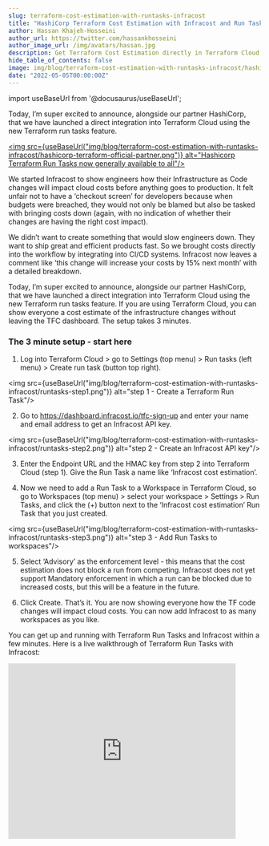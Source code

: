 ```yaml
---
slug: terraform-cost-estimation-with-runtasks-infracost
title: "HashiCorp Terraform Cost Estimation with Infracost and Run Tasks now GA"
author: Hassan Khajeh-Hosseini
author_url: https://twitter.com/hassankhosseini
author_image_url: /img/avatars/hassan.jpg
description: Get Terraform Cost Estimation directly in Terraform Cloud using Run Tasks with Infracost
hide_table_of_contents: false
image: img/blog/terraform-cost-estimation-with-runtasks-infracost/hashicorp-terraform-official-partner.png
date: "2022-05-05T00:00:00Z"
---
```


import useBaseUrl from '@docusaurus/useBaseUrl';

Today, I’m super excited to announce, alongside our partner HashiCorp, that we have launched a direct integration into Terraform Cloud using the new Terraform run tasks feature.

<a href="/blog/terraform-cost-estimation-with-runtasks-infracost"><img src={useBaseUrl("img/blog/terraform-cost-estimation-with-runtasks-infracost/hashicorp-terraform-official-partner.png")} alt="Hashicorp Terraform Run Tasks now generally available to all"/></a>

<!--truncate-->

We started Infracost to show engineers how their Infrastructure as Code changes will impact cloud costs before anything goes to production. It felt unfair not to have a ‘checkout screen’ for developers because when budgets were breached, they would not only be blamed but also be tasked with bringing costs down (again, with no indication of whether their changes are having the right cost impact).

We didn’t want to create something that would slow engineers down. They want to ship great and efficient products fast. So we brought costs directly into the workflow by integrating into CI/CD systems. Infracost now leaves a comment like ‘this change will increase your costs by 15% next month’ with a detailed breakdown.

Today, I’m super excited to announce, alongside our partner HashiCorp, that we have launched a direct integration into Terraform Cloud using the new Terraform run tasks feature. If you are using Terraform Cloud, you can show everyone a cost estimate of the infrastructure changes without leaving the TFC dashboard. The setup takes 3 minutes.

### The 3 minute setup - start here

1. Log into Terraform Cloud > go to Settings (top menu) > Run tasks (left menu) > Create run task (button top right).

<img src={useBaseUrl("img/blog/terraform-cost-estimation-with-runtasks-infracost/runtasks-step1.png")} alt="step 1 - Create a Terraform Run Task"/>

2. Go to https://dashboard.infracost.io/tfc-sign-up and enter your name and email address to get an Infracost API key.

<img src={useBaseUrl("img/blog/terraform-cost-estimation-with-runtasks-infracost/runtasks-step2.png")} alt="step 2 - Create an Infracost API key"/>

3. Enter the Endpoint URL and the HMAC key from step 2 into Terraform Cloud (step 1).  Give the Run Task a name like ‘Infracost cost estimation’.

4. Now we need to add a Run Task to a Workspace in Terraform Cloud, so go to Workspaces (top menu) > select your workspace > Settings > Run Tasks, and click the (+) button next to the ‘Infracost cost estimation’ Run Task that you just created.

<img src={useBaseUrl("img/blog/terraform-cost-estimation-with-runtasks-infracost/runtasks-step3.png")} alt="step 3 - Add Run Tasks to workspaces"/>

5. Select ‘Advisory’ as the enforcement level - this means that the cost estimation does not block a run from competing. Infracost does not yet support Mandatory enforcement in which a run can be blocked due to increased costs, but this will be a feature in the future.

6. Click Create. That’s it. You are now showing everyone how the TF code changes will impact cloud costs. You can now add Infracost to as many workspaces as you like.

You can get up and running with Terraform Run Tasks and Infracost within a few minutes. Here is a live walkthrough of Terraform Run Tasks with Infracost:

<iframe width="90%" height="350" src="https://www.youtube.com/embed/UVAadtvsYSk" title="YouTube video player" frameBorder={0} allow="accelerometer; autoplay; clipboard-write; encrypted-media; gyroscope; picture-in-picture" allowFullScreen={true}></iframe>
